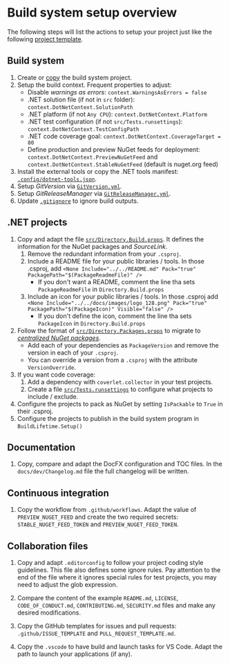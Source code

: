 # Build system setup overview

The following steps will list the actions to setup your project just like the
following [project template](https://github.com/pleonex/template-csharp).

## Build system

1. Create or
   [copy](https://github.com/pleonex/template-csharp/tree/main/build/orchestrator)
   the build system project.
2. Setup the build context. Frequent properties to adjust:
   - Disable _warnings as errors_: `context.WarningsAsErrors = false`
   - .NET solution file (if not in `src` folder):
     `context.DotNetContext.SolutionPath`
   - .NET platform (if not `Any CPU`): `context.DotNetContext.Platform`
   - .NET test configuration (if not `src/Tests.runsettings`):
     `context.DotNetContext.TestConfigPath`
   - .NET code coverage goal: `context.DotNetContext.CoverageTarget = 80`
   - Define production and preview NuGet feeds for deployment:
     `context.DotNetContext.PreviewNuGetFeed` and
     `context.DotNetContext.StableNuGetFeed` (default is nuget.org feed)
3. Install the external tools or copy the .NET tools manifest:
   [`.config/dotnet-tools.json`](https://github.com/pleonex/template-csharp/blob/main/.config/dotnet-tools.json).
4. Setup _GitVersion_ via
   [`GitVersion.yml`](https://github.com/pleonex/template-csharp/blob/main/GitVersion.yml).
5. Setup _GitReleaseManager_ via
   [`GitReleaseManager.yml`](https://github.com/pleonex/template-csharp/blob/main/GitReleaseManager.yaml).
6. Update
   [`.gitignore`](https://github.com/pleonex/template-csharp/blob/main/.gitignore)
   to ignore build outputs.

## .NET projects

1. Copy and adapt the file
   [`src/Directory.Build.props`](https://github.com/pleonex/template-csharp/blob/main/src/Directory.Build.props).
   It defines the information for the NuGet packages and _SourceLink_.
   1. Remove the redundant information from your `.csproj`.
   2. Include a README file for your public libraries / tools. In those .csproj,
      add
      `<None Include="../../README.md" Pack="true" PackagePath="$(PackageReadmeFile)" />`
      - If you don't want a README, comment the line tha sets
        `PackageReadmeFile` in `Directory.Build.props`
   3. Include an icon for your public libraries / tools. In those .csproj add
      `<None Include="../../docs/images/logo_128.png" Pack="true" PackagePath="$(PackageIcon)" Visible="false" />`
      - If you don't define the icon, comment the line tha sets `PackageIcon` in
        `Directory.Build.props`
2. Follow the format of
   [`src/Directory.Packages.props`](https://github.com/pleonex/template-csharp/blob/main/src/Directory.Packages.props)
   to migrate to
   [_centralized NuGet packages_](https://github.com/NuGet/Home/wiki/Centrally-managing-NuGet-package-versions).
   - Add each of your dependencies as `PackageVersion` and remove the version in
     each of your `.csproj`.
   - You can override a version from a `.csproj` with the attribute
     `VersionOverride`.
3. If you want code coverage:
   1. Add a dependency with `coverlet.collector` in your test projects.
   2. Create a file
      [`src/Tests.runsettings`](https://github.com/pleonex/template-csharp/blob/main/src/Tests.runsettings)
      to configure what projects to include / exclude.
4. Configure the projects to pack as NuGet by setting `IsPackable` to `True` in
   their .csproj.
5. Configure the projects to publish in the build system program in
   `BuildLifetime.Setup()`

## Documentation

1. Copy, compare and adapt the DocFX configuration and TOC files. In the
   `docs/dev/Changelog.md` file the full changelog will be written.

## Continuous integration

1. Copy the workflow from `.github/workflows`. Adapt the value of
   `PREVIEW_NUGET_FEED` and create the two required secrets:
   `STABLE_NUGET_FEED_TOKEN` and `PREVIEW_NUGET_FEED_TOKEN`.

## Collaboration files

1. Copy and adapt `.editorconfig` to follow your project coding style
   guidelines. This file also defines some ignore rules. Pay attention to the
   end of the file where it ignores special rules for test projects, you may
   need to adjust the glob expression.

2. Compare the content of the example `README.md`, `LICENSE`,
   `CODE_OF_CONDUCT.md`, `CONTRIBUTING.md`, `SECURITY.md` files and make any
   desired modifications.

3. Copy the GitHub templates for issues and pull requests:
   `.github/ISSUE_TEMPLATE` and `PULL_REQUEST_TEMPLATE.md`.

4. Copy the `.vscode` to have build and launch tasks for VS Code. Adapt the path
   to launch your applications (if any).
